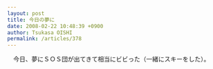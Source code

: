 ```yaml
---
layout: post
title: 今日の夢に
date: 2008-02-22 10:48:39 +0900
author: Tsukasa OISHI
permalink: /articles/378
---
```



　今日、夢にＳＯＳ団が出てきて相当にビビった（一緒にスキーをした）。  

